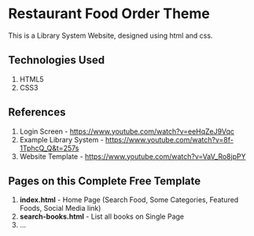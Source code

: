 # Restaurant Food Order Theme
This is a Library System Website, designed using html and css.


## Technologies Used
1. HTML5
2. CSS3


## References
1. Login Screen - https://www.youtube.com/watch?v=eeHqZeJ9Vqc
2. Example Library System - https://www.youtube.com/watch?v=8f-1TphcQ_Q&t=257s
3. Website Template - https://www.youtube.com/watch?v=VaV_Ro8jpPY


## Pages on this Complete Free Template
1. **index.html** - Home Page (Search Food, Some Categories, Featured Foods, Social Media link)
2. **search-books.html** - List all books on Single Page
3. ...
